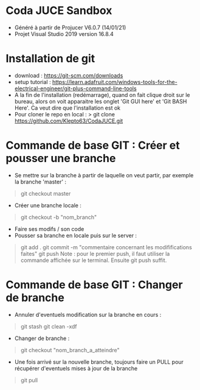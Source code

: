 # Coda JUCE Sandbox
- Généré à partir de Projucer V6.0.7 (14/01/21)
- Projet Visual Studio 2019 version 16.8.4

# Installation de git 
- download : https://git-scm.com/downloads
- setup tutorial  : https://learn.adafruit.com/windows-tools-for-the-electrical-engineer/git-plus-command-line-tools
- A la fin de l'installation (redémarrage), quand on fait clique droit sur le bureau, alors on voit apparaitre les onglet 'Git GUI here' et 'Git BASH Here'. Ca veut dire que l'installation est ok
- Pour cloner le repo en local : > git clone https://github.com/Klepto63/CodaJUCE.git

# Commande de base GIT : Créer et pousser une branche
- Se mettre sur la branche à partir de laquelle on veut partir, par exemple la branche 'master'  : 
>git checkout master
- Créer une branche locale :
>git checkout -b "nom_branch"
- Faire ses modifs / son code
- Pousser sa branche en locale puis sur le server :
> git add .
> git commit -m "commentaire concernant les modififications faites"
> git push 
Note : pour le premier push, il faut utiliser la commande affichée sur le terminal. Ensuite git push suffit.

# Commande de base GIT : Changer de branche
- Annuler d'eventuels modification sur la branche en cours :
> git stash
> git clean -xdf
- Changer de branche :
> git checkout "nom_branch_a_atteindre"
- Une fois arrivé sur la nouvelle branche, toujours faire un PULL pour récupérer d'eventuels mises à jour de la branche
> git pull

#
